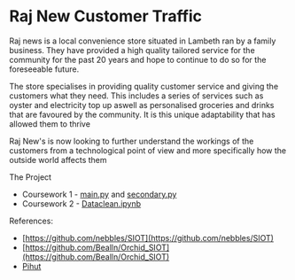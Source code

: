 # Raj New Customer Traffic

Raj news is a local convenience store situated in Lambeth ran by a family business. They have provided a high quality tailored service for the community for the past 20 years and hope to continue to do so for the foreseeable future.

The store specialises in providing quality customer service and giving the customers what they need. This includes a series of services such as oyster and electricity top up aswell as personalised groceries and drinks that are favoured by the community. It is this unique adaptability that has allowed them to thrive

Raj New's is now looking to further understand the workings of the customers from a technological point of view and more specifically how the outside world affects them

The Project
- Coursework 1 - [main.py](./main.py) and [secondary.py](./secondary.py)
- Coursework 2 - [Dataclean.ipynb](./Dataclean.ipynb)

References:
* [https://github.com/nebbles/SIOT](https://github.com/nebbles/SIOT)
* [https://github.com/Bealln/Orchid_SIOT](https://github.com/Bealln/Orchid_SIOT)
* [Pihut](https://thepihut.com/blogs/raspberry-pi-tutorials/hc-sr04-ultrasonic-range-sensor-on-the-raspberry-pi)
